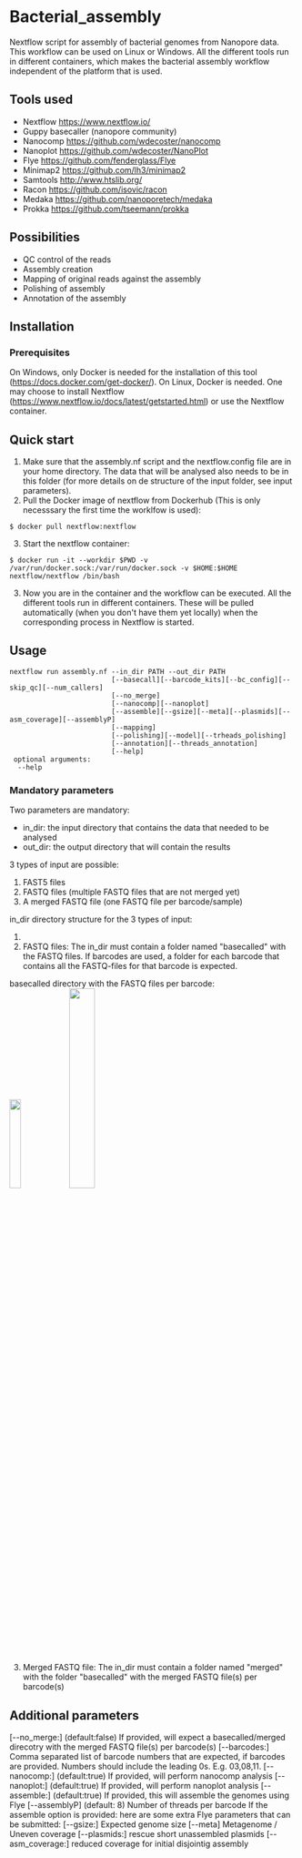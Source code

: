 
# Bacterial_assembly
Nextflow script for assembly of bacterial genomes from Nanopore data. This workflow can be used on Linux or Windows. All the different tools run in different containers, which makes the bacterial assembly workflow independent of the platform that is used. 

## Tools used
* Nextflow https://www.nextflow.io/
* Guppy basecaller (nanopore community)
* Nanocomp https://github.com/wdecoster/nanocomp
* Nanoplot https://github.com/wdecoster/NanoPlot
* Flye https://github.com/fenderglass/Flye
* Minimap2 https://github.com/lh3/minimap2
* Samtools http://www.htslib.org/
* Racon https://github.com/isovic/racon
* Medaka https://github.com/nanoporetech/medaka
* Prokka https://github.com/tseemann/prokka

## Possibilities
- QC control of the reads
- Assembly creation
- Mapping of original reads against the assembly
- Polishing of assembly
- Annotation of the assembly

## Installation
### Prerequisites
On Windows, only Docker is needed for the installation of this tool (https://docs.docker.com/get-docker/).
On Linux, Docker is needed. One may choose to install Nextflow (https://www.nextflow.io/docs/latest/getstarted.html) or use the Nextflow container.

## Quick start
1) Make sure that the assembly.nf script and the nextflow.config file are in your home directory. The data that will be analysed also needs to be in this folder (for more details on de structure of the input folder, see input parameters).
2) Pull the Docker image of nextflow from Dockerhub (This is only necesssary the first time the worklfow is used):
```
$ docker pull nextflow:nextflow
```
3) Start the nextflow container:
```
$ docker run -it --workdir $PWD -v /var/run/docker.sock:/var/run/docker.sock -v $HOME:$HOME  nextflow/nextflow /bin/bash 
```
3) Now you are in the container and the workflow can be executed. All the different tools run in different containers. These will be pulled automatically (when you don't have them yet locally) when the corresponding process in Nextflow is started.

## Usage
```
nextflow run assembly.nf --in_dir PATH --out_dir PATH
                         [--basecall][--barcode_kits][--bc_config][--skip_qc][--num_callers]
                         [--no_merge]
                         [--nanocomp][--nanoplot]
                         [--assemble][--gsize][--meta][--plasmids][--asm_coverage][--assemblyP]
                         [--mapping]
                         [--polishing][--model][--trheads_polishing]
                         [--annotation][--threads_annotation]
                         [--help]
 optional arguments:
  --help 
```

### Mandatory parameters
Two parameters are mandatory:
- in_dir: the input directory that contains the data that needed to be analysed
- out_dir: the output directory that will contain the results

3 types of input are possible:
  1. FAST5 files
  2. FASTQ files (multiple FASTQ files that are not merged yet)
  3. A merged FASTQ file (one FASTQ file per barcode/sample)

in_dir directory structure for the 3 types of input: <br>
  1. <br>
  2. FASTQ files: The in_dir must contain a folder named "basecalled" with the FASTQ files. If barcodes are used, a folder for each barcode that contains all the FASTQ-files for that barcode is expected.
<p align="left" width="100%">
  basecalled directory with the FASTQ files per barcode: <br>
  <img width="20%" src="https://user-images.githubusercontent.com/56390957/123658980-823e0880-d832-11eb-93bd-eb637d10c8a2.png">
  <img width="30%" src="https://user-images.githubusercontent.com/56390957/123661149-9c78e600-d834-11eb-9f3a-0c245b3ce6c8.png">
</p>

  3. Merged FASTQ file: The in_dir must contain a folder named "merged" with the folder "basecalled" with the merged FASTQ file(s) per barcode(s) <br>

## Additional parameters
  [--no_merge:] (default:false) If provided, will expect a basecalled/merged direcotry with the merged FASTQ file(s) per barcode(s)
  [--barcodes:] Comma separated list of barcode numbers that are expected, if barcodes are provided. Numbers should include the leading 0s. E.g. 03,08,11. 
  [--nanocomp:] (default:true) If provided, will perform nanocomp analysis
  [--nanoplot:] (default:true) If provided, will perform nanoplot analysis
  [--assemble:] (default:true) If provided, this will assemble the genomes using Flye
  [--assemblyP] (default: 8) Number of threads per barcode 
                If the assemble option is provided: here are some extra Flye parameters that can be submitted:
                [--gsize:] Expected genome size
                [--meta] Metagenome / Uneven coverage
                [--plasmids:] rescue short unassembled plasmids
                [--asm_coverage:] reduced coverage for initial disjointig assembly



 
 





